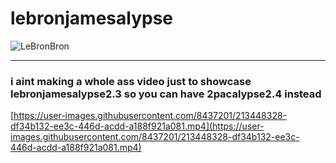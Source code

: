 # lebronjamesalypse

![LeBronBron](https://github.com/user-attachments/assets/47fadb09-d2aa-4149-84c0-a8e9273d676e)


------------------------------------------------------------------------------------------------------------------
### i aint making a whole ass video just to showcase lebronjamesalypse2.3 so you can have 2pacalypse2.4 instead

[https://user-images.githubusercontent.com/8437201/213448328-df34b132-ee3c-446d-acdd-a188f921a081.mp4](https://user-images.githubusercontent.com/8437201/213448328-df34b132-ee3c-446d-acdd-a188f921a081.mp4)

